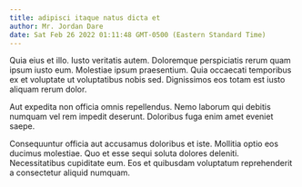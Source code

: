 ```yaml
---
title: adipisci itaque natus dicta et
author: Mr. Jordan Dare
date: Sat Feb 26 2022 01:11:48 GMT-0500 (Eastern Standard Time)
---
```

Quia eius et illo. Iusto veritatis autem. Doloremque perspiciatis rerum quam ipsum iusto eum. Molestiae ipsum praesentium. Quia occaecati temporibus ex et voluptate ut voluptatibus nobis sed. Dignissimos eos totam est iusto aliquam rerum dolor.

 Aut expedita non officia omnis repellendus. Nemo laborum qui debitis numquam vel rem impedit deserunt. Doloribus fuga enim amet eveniet saepe.

 Consequuntur officia aut accusamus doloribus et iste. Mollitia optio eos ducimus molestiae. Quo et esse sequi soluta dolores deleniti. Necessitatibus cupiditate eum. Eos et quibusdam voluptatum reprehenderit a consectetur aliquid numquam.
